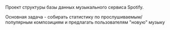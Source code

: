 Проект структуры базы данных музыкального сервиса Spotify.

Основная задача - собирать статистику по прослушиваемым/популярным композициям и предлагать пользователям "новую" музыку